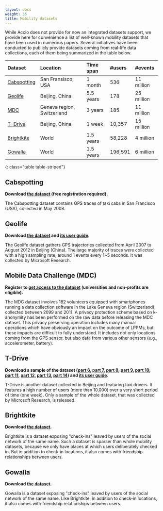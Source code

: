 ```yaml
---
layout: docs
weight: 35
title: Mobility datasets
---
```


While Accio does not provide for now an integrated datasets support, we provide here for convenience a list of well-known mobility datasets that have been used in numerous papers.
Several initiatives have been conducted to publicly provide datasets coming from real-life data collections, each of them being summarized in the table below.

| Dataset | Location | Time span | #users | #events |
|:--------|:---------|:----------|:-------|:--------|
| [Cabspotting](#cabspotting) | San Fransisco, USA | 1 month | 536 | 11 million |
| [Geolife](#geolife) | Beijing, China | 5.5 years | 178 | 25 million |
| [MDC](#mobile-data-challenge-mdc) | Geneva region, Switzerland | 3 years | 185 | 11 million |
| [T-Drive](#t-drive) | Beijing, China | 1 week | 10,357 | 15 million |
| [Brightkite](#brightkite) | World | 1.5 years | 58,228 | 4 million |
| [Gowalla](#gowalla) | World | 1.5 years | 196,591 | 6 million |
{: class="table table-striped"}

## Cabspotting
**Download [the dataset](http://crawdad.org/~crawdad/epfl/mobility/20090224/cab/) (free registration required).**

The Cabspotting dataset contains GPS traces of taxi cabs in San Francisco (USA), collected in May 2008.

## Geolife
**Download [the dataset](https://www.microsoft.com/en-us/download/details.aspx?id=52367) and [its user guide](https://www.microsoft.com/en-us/research/publication/geolife-gps-trajectory-dataset-user-guide/).**

The Geolife dataset gathers GPS trajectories collected from April 2007 to August 2012 in Beijing (China).
The large majority of traces were collected with a high sampling rate, around 1 events every 1~5 seconds.
It was collected by Microsoft Research.

## Mobile Data Challenge (MDC)
**Register to [get access to the dataset](https://www.idiap.ch/dataset/mdc/download) (universities and non-profits are eligible).**

The MDC dataset involves 182 volunteers equipped with smartphones running a data collection software in the Lake Geneva region (Switzerland), collected between 2099 and 2011.
A privacy protection scheme based on k-anonymity has been performed on the raw data before releasing the MDC dataset.
This privacy preserving operation includes many manual operations which have obviously an impact on the outcome of LPPMs, but these impacts are difficult to fully understand.
It includes not only locations coming from the GPS sensor, but also data from various other sensors (e.g., accelerometer, battery).

## T-Drive
**Download a sample of the dataset ([part 6](https://www.microsoft.com/en-us/research/wp-content/uploads/2016/02/06.zip), [part 7](https://www.microsoft.com/en-us/research/wp-content/uploads/2016/02/07.zip), [part 8](https://www.microsoft.com/en-us/research/wp-content/uploads/2016/02/08.zip), [part 9](https://www.microsoft.com/en-us/research/wp-content/uploads/2016/02/09.zip), [part 10](https://www.microsoft.com/en-us/research/wp-content/uploads/2016/02/010.zip), [part 11](https://www.microsoft.com/en-us/research/wp-content/uploads/2016/02/011.zip), [part 12](https://www.microsoft.com/en-us/research/wp-content/uploads/2016/02/012.zip), [part 13](https://www.microsoft.com/en-us/research/wp-content/uploads/2016/02/013.zip), [part 14](https://www.microsoft.com/en-us/research/wp-content/uploads/2016/02/014.zip)) and [its user guide](https://www.microsoft.com/en-us/research/publication/t-drive-trajectory-data-sample/).**

T-Drive is another dataset collected in Beijing and featuring taxi drivers.
It features a high number of users (more than 10,000) over a very short period of time (one week).
Only a sample of the whole dataset, that was collected by Microsoft Research, is released.

## Brightkite
**Download [the dataset](https://snap.stanford.edu/data/loc-brightkite.html).**

Brightkite is a dataset exposing "check-ins" leaved by users of the social network of the same name.
Such a dataset is sparser than whole mobility datasets, because we only have places at which users deliberately checked in.
But in addition to check-in locations, it also comes with friendship relationships between users.

## Gowalla
**Download [the dataset](https://snap.stanford.edu/data/loc-gowalla.html).**

Gowalla is a dataset exposing "check-ins" leaved by users of the social network of the same name.
Like Brightkite, in addition to check-in locations, it also comes with friendship relationships between users.
